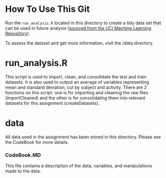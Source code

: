 How To Use This Git
===================

Run the `run_analysis.R` located in this directory to create a
tidy data set that can be used in future analysis ([sourced from the UCI
Machine Learning
Repository](http://archive.ics.uci.edu/ml/datasets/Human+Activity+Recognition+Using+Smartphones#)).

To assess the dataset and get more information, visit the /data
directory.

run\_analysis.R
=======

This script is used to import, clean, and consolidate the test and train
datasets. It is also used to output an average of variables representing
mean and standard deviation, cut by subject and activity. There are 2
functions on this script: one is for importing and cleaning the raw
files (importCleaned) and the other is for consolidating them into
relevant datasets for this assignment (createDatasets).

data
====

All data used in the assignment has been stored in this directory.
Please see the CodeBook for more details.

### CodeBook.MD

This file contains a description of the data, variables, and
manipulations made to the data.
